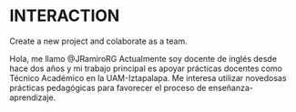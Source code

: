 # INTERACTION
Create a new project and colaborate as a team.

Hola, me llamo @JRamiroRG
Actualmente soy docente de inglés desde hace dos años y
mi trabajo principal es apoyar prácticas docentes
como Técnico Académico en la UAM-Iztapalapa. 
Me interesa utilizar novedosas prácticas pedagógicas para
favorecer el proceso de enseñanza-aprendizaje.

